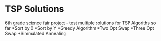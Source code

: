 # TSP Solutions
6th grade science fair project - test multiple solutions for TSP
Algoriths so far
*Sort by X
*Sort by Y
*Greedy Algorithm
*Two Opt Swap
*Three Opt Swap
*Simmulated Annealing
